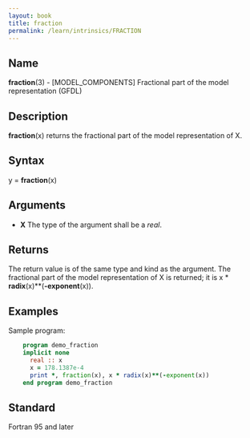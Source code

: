 ```yaml
---
layout: book
title: fraction
permalink: /learn/intrinsics/FRACTION
---
```

## __Name__

__fraction__(3) - \[MODEL\_COMPONENTS\] Fractional part of the model representation
(GFDL)

## __Description__

__fraction__(x) returns the fractional part of the model representation
of X.

## __Syntax__

y = __fraction__(x)

## __Arguments__

  - __X__
    The type of the argument shall be a _real_.

## __Returns__

The return value is of the same type and kind as the argument. The
fractional part of the model representation of X is returned; it is x \*
__radix__(x)\*\*(__-exponent__(x)).

## __Examples__

Sample program:

```fortran
    program demo_fraction
    implicit none
      real :: x
      x = 178.1387e-4
      print *, fraction(x), x * radix(x)**(-exponent(x))
    end program demo_fraction
```

## __Standard__

Fortran 95 and later
